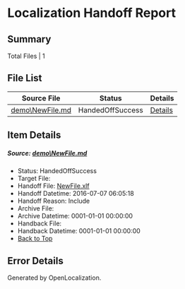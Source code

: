 # <a name='report-top'></a> Localization Handoff Report

## Summary
 Total Files | 1

## File List
 Source File | Status | Details 
 ----------- | ------ | ------- 
 [demo\NewFile.md](https://github.com/OpenLocalizationOrg/win-cpub-itpro-docs/blob/34ee23d0a9e24b1fc5809c6656c45d808f5d75aa/demo/NewFile.md) | HandedOffSuccess | [Details](#d395213630a6f16f3fabac4a4ef1cca5b454119f201)

## Item Details
##### <a name='d395213630a6f16f3fabac4a4ef1cca5b454119f201'></a> Source: [demo\NewFile.md](https://github.com/OpenLocalizationOrg/win-cpub-itpro-docs/blob/34ee23d0a9e24b1fc5809c6656c45d808f5d75aa/demo/NewFile.md)
* Status: HandedOffSuccess
* Target File: 
* Handoff File: [NewFile.xlf](https://github.com/OpenLocalizationOrg/wdg-test.handoff/blob/d54253fc27c9173b034f56e96a4cfc62ad012645/ol-handoff/en-us.win-cpub-itpro-docs/demo/NewFile.xlf)
* Handoff Datetime: 2016-07-07 06:05:18
* Handoff Reason: Include
* Archive File: 
* Archive Datetime: 0001-01-01 00:00:00
* Handback File: 
* Handback Datetime: 0001-01-01 00:00:00
* [Back to Top](#report-top)


## Error Details

Generated by OpenLocalization.
